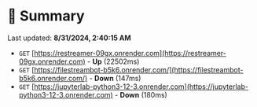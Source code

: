 # 📖 Summary
Last updated: **8/31/2024, 2:40:15 AM**

- `GET` [https://restreamer-09gx.onrender.com](https://restreamer-09gx.onrender.com) - **Up** (22502ms)
- `GET` [https://filestreambot-b5k6.onrender.com/](https://filestreambot-b5k6.onrender.com/) - **Down** (147ms)
- `GET` [https://jupyterlab-python3-12-3.onrender.com](https://jupyterlab-python3-12-3.onrender.com) - **Down** (180ms)
